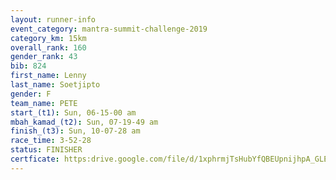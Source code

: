 ```yaml
---
layout: runner-info 
event_category: mantra-summit-challenge-2019 
category_km: 15km 
overall_rank: 160
gender_rank: 43
bib: 824
first_name: Lenny
last_name: Soetjipto
gender: F
team_name: PETE
start_(t1): Sun, 06-15-00 am
mbah_kamad_(t2): Sun, 07-19-49 am
finish_(t3): Sun, 10-07-28 am
race_time: 3-52-28
status: FINISHER
certficate: https:drive.google.com/file/d/1xphrmjTsHubYfQBEUpnijhpA_GLEo50z/view?usp=sharing
---
```

